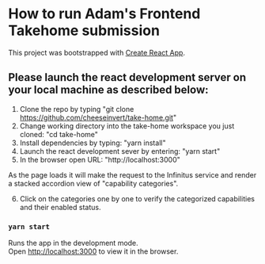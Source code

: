 # How to run Adam's Frontend Takehome submission

This project was bootstrapped with [Create React App](https://github.com/facebook/create-react-app).

## Please launch the react development server on your local machine as described below: 

1. Clone the repo by typing "git clone https://github.com/cheeseinvert/take-home.git" 
2. Change working directory into the take-home workspace you just cloned: "cd take-home"
3. Install dependencies by typing: "yarn install"
4. Launch the react development sever by entering: "yarn start"
5. In the browser open URL: "http://localhost:3000"

As the page loads it will make the request to the Infinitus service and render a stacked accordion view of "capability categories".

6. Click on the categories one by one to verify the categorized capabilities and their enabled status.



### `yarn start`

Runs the app in the development mode.\
Open [http://localhost:3000](http://localhost:3000) to view it in the browser.


